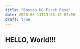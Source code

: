 ```yaml
---
title: "Boston UG First Post"
date: 2020-08-11T15:56:12-07:00
draft: true
---
```


## HELLO, World!!!
